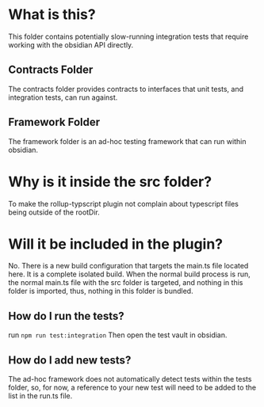 # What is this?
This folder contains potentially slow-running integration tests that require working with the obsidian API directly.

## Contracts Folder
The contracts folder provides contracts to interfaces that unit tests, and integration tests, can run against.

## Framework Folder
The framework folder is an ad-hoc testing framework that can run within obsidian.

# Why is it inside the src folder?
To make the rollup-typscript plugin not complain about typescript files being outside of the rootDir.

# Will it be included in the plugin?
No.  There is a new build configuration that targets the main.ts file located here.  It is a complete isolated build.  When the normal build process is run, the normal main.ts file with the src folder is targeted, and nothing in this folder is imported, thus, nothing in this folder is bundled.

## How do I run the tests?
run `npm run test:integration`
Then open the test vault in obsidian.

## How do I add new tests?
The ad-hoc framework does not automatically detect tests within the tests folder, so, for now, a reference to your new test will need to be added to the list in the run.ts file.